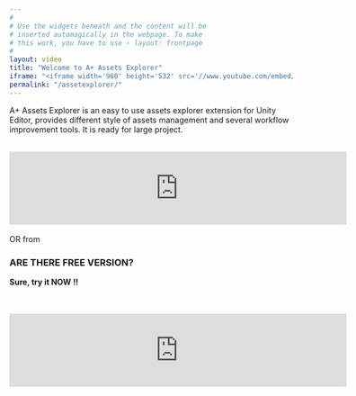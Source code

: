 ```yaml
---
#
# Use the widgets beneath and the content will be
# inserted automagically in the webpage. To make
# this work, you have to use › layout: frontpage
#
layout: video
title: "Welcome to A+ Assets Explorer"
iframe: "<iframe width='960' height='532' src='//www.youtube.com/embed/CqNHID7MUtU' frameborder='0' allowfullscreen></iframe>"
permalink: "/assetexplorer/"
---
```


A+ Assets Explorer is an easy to use assets explorer extension for Unity Editor, provides different style of assets management and several workflow improvement tools. It is ready for large project.
<br>
<br>
<iframe src="https://api.assetstore.unity3d.com/affiliate/embed/package/57335/widget-wide?aid=1011lGoJ" style="width:600px; height:130px; border:0px;"></iframe>
<br>
<br>
OR from <https://gumroad.com/l/GqvDD>

### ARE THERE FREE VERSION?

__Sure, try it NOW !!__

<br>
<br>
<iframe src="https://api.assetstore.unity3d.com/affiliate/embed/package/68761/widget-wide?aid=1011lGoJ" style="width:600px; height:130px; border:0px;"></iframe>


